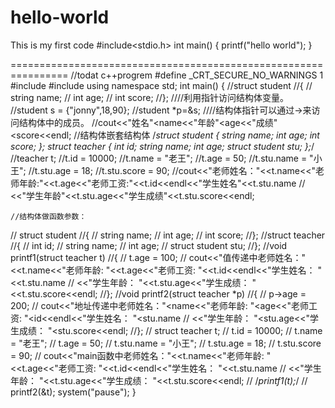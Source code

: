 # hello-world
This is my first code
#include<stdio.h>
int main()
{
printf("hello world");
}

================================================================
//todat c++progrem
#define _CRT_SECURE_NO_WARNINGS 1
#include<iostream>
#include<string>
using namespace std;
int main()
{
	//struct student
//{
//	string name;
//	int age;
//	int score;
//};
	////利用指针访问结构体变量。
	//student s = {"jonny",18,90};
	//student *p=&s;
	////结构体指针可以通过->来访问结构体中的成员。
	//cout<<"姓名"<<p->name<<"年龄"<<p->age<<"成绩"<<p->score<<endl;
//结构体嵌套结构体
	/*struct student
{
	string name;
	int age;
	int score;
};
struct teacher
{
	int id;
	string name;
	int age;
	struct student stu;
};*/
	//teacher t;
	//t.id = 10000;
	//t.name = "老王";
	//t.age = 50;
	//t.stu.name = "小王";
	//t.stu.age = 18;
	//t.stu.score = 90;
	//cout<<"老师姓名："<<t.name<<"老师年龄:"<<t.age<<"老师工资:"<<t.id<<endl<<"学生姓名"<<t.stu.name
	//	<<"学生年龄"<<t.stu.age<<"学生成绩"<<t.stu.score<<endl;

	//结构体做函数参数：
//		struct student
//{
//	string name;
//	int age;
//	int score;
//};
//struct teacher
//{
//	int id;
//	string name;
//	int age;
//	struct student stu;
//};
//void printf1(struct teacher t)
//{
//	t.age = 100;
//	cout<<"值传递中老师姓名："<<t.name<<"老师年龄: "<<t.age<<"老师工资: "<<t.id<<endl<<"学生姓名： "<<t.stu.name
//		<<"学生年龄： "<<t.stu.age<<"学生成绩： "<<t.stu.score<<endl;
//};
//void printf2(struct teacher *p)
//{
//	p->age = 200;
//	cout<<"地址传递中老师姓名："<<p->name<<"老师年龄: "<<p->age<<"老师工资: "<<p->id<<endl<<"学生姓名： "<<p->stu.name
//		<<"学生年龄： "<<p->stu.age<<"学生成绩： "<<p->stu.score<<endl;
//};
//	struct teacher t;
//	t.id = 10000;
//	t.name = "老王";
//	t.age = 50;
//	t.stu.name = "小王";
//	t.stu.age = 18;
//	t.stu.score = 90;
//	cout<<"main函数中老师姓名："<<t.name<<"老师年龄: "<<t.age<<"老师工资: "<<t.id<<endl<<"学生姓名： "<<t.stu.name
//		<<"学生年龄： "<<t.stu.age<<"学生成绩： "<<t.stu.score<<endl;
//	/*printf1(t);*/
//	printf2(&t);
	system("pause");
}
